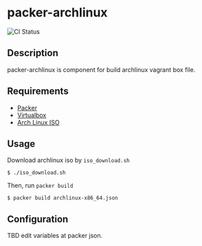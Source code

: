 # packer-archlinux

![CI Status]()

## Description
packer-archlinux is component for build archlinux vagrant box file.

## Requirements
- [Packer](https://www.packer.io/)
- [Virtualbox](https://www.virtualbox.org/)
- [Arch Linux ISO](https://wiki.archlinux.org/)

## Usage

  Download archlinux iso by `iso_download.sh`

  ```shell
  $ ./iso_download.sh
  ```

  Then, run `packer build`

  ```shell
  $ packer build archlinux-x86_64.json
  ```

## Configuration

TBD
edit variables at packer json.
